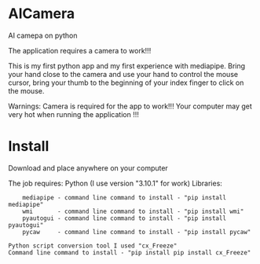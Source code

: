 # AICamera
AI camepa on python

The application requires a camera to work!!!

This is my first python app and my first experience with mediapipe.
Bring your hand close to the camera and use your hand to control the mouse cursor, bring your thumb to the beginning of your index finger to click on the mouse.

Warnings: 
Camera is required for the app to work!!!
Your computer may get very hot when running the application !!!

# Install

Download and place anywhere on your computer

The job requires:
    Python (I use version "3.10.1" for work)
    Libraries:
    
        mediapipe - command line command to install - "pip install mediapipe"
        wmi       - command line command to install - "pip install wmi"
        pyautogui - command line command to install - "pip install pyautogui"
        pycaw     - command line command to install - "pip install pycaw"

    Python script conversion tool I used "cx_Freeze"
    Command line command to install - "pip install pip install cx_Freeze"
